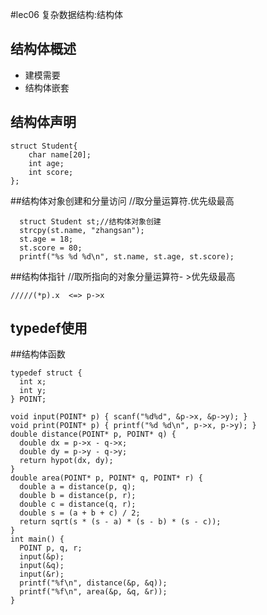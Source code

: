 #lec06 复杂数据结构:结构体
## 结构体概述
- 建模需要
- 结构体嵌套

## 结构体声明
```
struct Student{
    char name[20];
    int age;
    int score;
};
```
##结构体对象创建和分量访问  //取分量运算符.优先级最高
```
  struct Student st;//结构体对象创建
  strcpy(st.name, "zhangsan");
  st.age = 18;
  st.score = 80;
  printf("%s %d %d\n", st.name, st.age, st.score);
```
##结构体指针 //取所指向的对象分量运算符- >优先级最高
```
/////(*p).x  <=> p->x
```
## typedef使用
##结构体函数
```
typedef struct {
  int x;
  int y;
} POINT;

void input(POINT* p) { scanf("%d%d", &p->x, &p->y); }
void print(POINT* p) { printf("%d %d\n", p->x, p->y); }
double distance(POINT* p, POINT* q) {
  double dx = p->x - q->x;
  double dy = p->y - q->y;
  return hypot(dx, dy);
}
double area(POINT* p, POINT* q, POINT* r) {
  double a = distance(p, q);
  double b = distance(p, r);
  double c = distance(q, r);
  double s = (a + b + c) / 2;
  return sqrt(s * (s - a) * (s - b) * (s - c));
}
int main() {
  POINT p, q, r;
  input(&p);
  input(&q);
  input(&r);
  printf("%f\n", distance(&p, &q));
  printf("%f\n", area(&p, &q, &r));
}
```